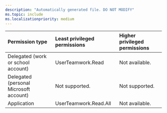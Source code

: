 ```yaml
---
description: "Automatically generated file. DO NOT MODIFY"
ms.topic: include
ms.localizationpriority: medium
---
```


|Permission type|Least privileged permissions|Higher privileged permissions|
|:---|:---|:---|
|Delegated (work or school account)|UserTeamwork.Read|Not available.|
|Delegated (personal Microsoft account)|Not supported.|Not supported.|
|Application|UserTeamwork.Read.All|Not available.|

